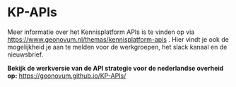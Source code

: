 # KP-APIs
Meer informatie over het Kennisplatform APIs is te vinden op via https://www.geonovum.nl/themas/kennisplatform-apis .
Hier vindt je ook de mogelijkheid je aan te melden voor de werkgroepen, het slack kanaal en de nieuwsbrief.

**Bekijk de werkversie van de API strategie voor de nederlandse overheid op:** https://geonovum.github.io/KP-APIs/
